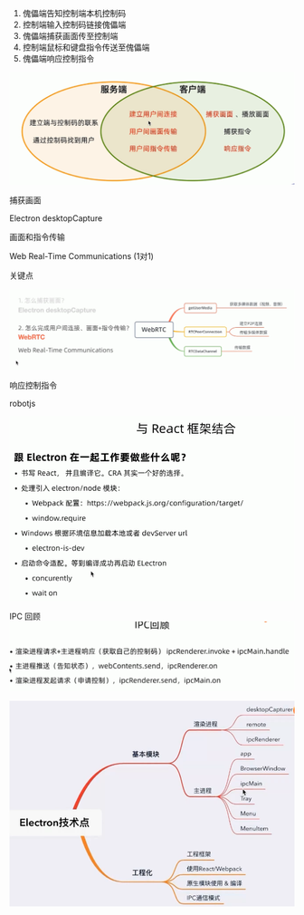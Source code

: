 1. 傀儡端告知控制端本机控制码
2. 控制端输入控制码链接傀儡端
3. 傀儡端捕获画面传至控制端
4. 控制端鼠标和键盘指令传送至傀儡端
5. 傀儡端响应控制指令

![](2021-05-26-12-25-01.png)

捕获画面

Electron desktopCapture

画面和指令传输

Web Real-Time Communications (1对1)

关键点

![](2021-05-26-12-26-27.png)

响应控制指令
 
robotjs

![](2021-05-26-12-34-04.png)


IPC 回顾
![](2021-05-26-14-06-55.png)

![](2021-05-26-16-03-54.png)


